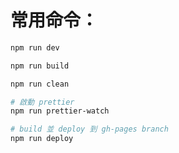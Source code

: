 # 常用命令：
```bash
npm run dev
```

```bash
npm run build
```

```bash
npm run clean
```

```bash
# 啟動 prettier
npm run prettier-watch
```

```bash
# build 並 deploy 到 gh-pages branch
npm run deploy
```